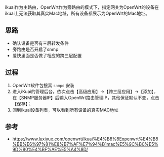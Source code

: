 ikuai作为主路由，OpenWrt作为旁路由的模式下，指定网关为OpenWrt的设备在ikuai上无法获取其真实Mac地址，所有设备都展示为OpenWrt的Mac地址。

## 思路
- 确认设备是否有三层转发条件
- 旁路由是否开启了snmp
- 爱快里面是否做了相应的跨三层配置

## 过程
1. OpenWrt软件包搜索 `snmpd` 安装
2. 进入iKuai的管理后台，依次点击【高级应用】→【跨三层应用】→【添加】，在【SNMP服务器IP】后输入OpenWrt路由管理IP，其他保证默认不变，点击【保存】；
3. 回到ikuai设备列表，可以看到所有设备的真实MAC地址

## 参考
- https://www.luxiyue.com/openwrt/ikuai%E4%B8%8Eopenwrt%E4%B8%BB%E6%97%81%E8%B7%AF%E7%94%B1mac%E5%9C%B0%E5%9D%80%E4%BF%AE%E5%A4%8D/
